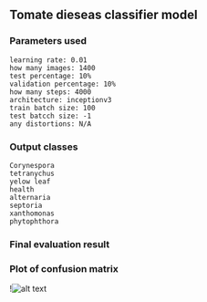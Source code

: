 ## Tomate dieseas classifier model  

### Parameters used 
    learning rate: 0.01
    how many images: 1400
    test percentage: 10%
    validation percentage: 10%
    how many steps: 4000
    architecture: inceptionv3
    train batch size: 100
    test batcch size: -1
    any distortions: N/A
 
### Output classes 
    Corynespora 
    tetranychus 
    yelow leaf 
    health 
    alternaria 
    septoria 
    xanthomonas 
    phytophthora 

### Final evaluation result 
     
 
### Plot of confusion matrix 
!![alt text](https://github.com/BiondiVini/gykernel/tree/master/release_notes/IMG-20180418-WA0000.jpg)


